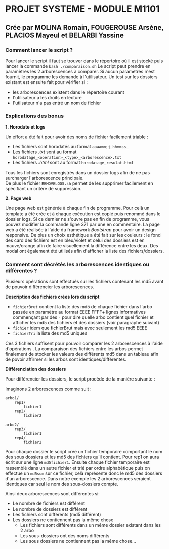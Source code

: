 #   PROJET SYSTEME - MODULE M1101
##   Crée par MOLINA Romain, FOUGEROUSE Arsène, PLACIOS Mayeul et BELARBI Yassine


### Comment lancer le script ?

Pour lancer le script il faut se trouver dans le répertoire où il est stocké puis lancer la commande
`bash ./comparaison.sh`
Le script peut prendre en paramètres les 2 arborescences à comparer. Si aucun paramètres n'est fournit, le programme les demande à l'utilisateur. Un test sur les dossiers existant est ensuite fait pour vérifier si :
* les arborescences existent dans le répertoire courant
* l'utilisateur a les droits en lecture
* l'utilsateur n'a pas entré un nom de fichier



### Explications des bonus

**1. Horodate et logs**

   Un effort a été fait pour avoir des noms de fichier facilement triable :
* Les fichiers sont horodatés au format `aaaammjj_hhmmss_`
* Les fichiers *.txt* sont au format `horodatage_<operation>_<type>_<arborescence>.txt`
* Les fichiers *.html* sont au format `horodatage_resulat.html`

Tous les fichiers sont enregistrés dans un dossier logs afin de ne pas surcharger l'arborescence principale.                      
De plus le fichier `REMOVELOGS.sh` permet de les supprimer facilement en spécifiant un critère de suppression.

**2. Page web**

Une page web est générée à chaque fin de programme.
Pour celà un template a été crée et à chaque exécution est copié puis renommé dans le dossier logs.
Si ce dernier ne s'ouvre pas en fin de programme, vous pouvez modifier la commande ligne 371 par une en commentaire.
La page web a été réalisée à l'aide du framework *Bootstrap* pour avoir un design responsive. De plus un choix esthétique a été fait sur les couleurs : le fond des card des fichiers est en bleu/violet et celui des dossiers est en mauve/orange afin de faire visuellement la différence entre les deux. Des modal ont également été utilisés afin d'afficher la liste des fichiers/dossiers.



### Comment sont décrétés les arborescences identiques ou différentes ?

Plusieurs opérations sont effectués sur les fichiers contenant les md5 avant de pouvoir différencier les arborescences.

**Description des fichiers crées lors du script**

* `fichierBrut` contient la liste des md5 de chaque fichier dans l'arbo passée en paramètre au format EEEE FFFF+ lignes informatives commençant par des `-` pour dire quelle arbo contient quel fichier et afficher les md5 des fichiers et des dossiers (voir paragraphe suivant)
* `fichier`  idem que fichierBrut mais avec seulement les md5 EEEE
* `fichierTri` la liste des md5 uniques

Ces 3 fichiers suffisent pour pouvoir comparer les 2 arborescences à l'aide d'opérations .
La comparaison des fichiers entre les arbos permet finalement de stocker les valeurs des différents md5 dans un tableau afin de povoir affirmer si les arbos sont identiques/différentes.

**Différenciation des dossiers**

Pour différencier les dossiers, le script procède de la manière suivante :

Imaginons 2 arborescences comme suit : 
```
arbo1/
    rep1/
        fichier1
    rep2/
        fichier2

arbo2/
    rep3/
        fichier1
    rep4/
        fichier2  
```

Pour chaque dossier le script crée un fichier temporaire comportant le nom des sous dossiers et les md5 des fichiers qu'il contient. Pour rep1 on aura écrit sur une ligne `md5fichier1`.
Ensuite chaque fichier temporaire est rassemblé dans un autre fichier et trié par ordre alphabétique puis on effectue un `md5sum` sur ce fichier, celà représente donc le md5 des dossiers d'un arborescence.
Dans notre exemple les 2 arborescences seraient identiques car seul le nom des sous-dossiers compte. 

Ainsi deux arborescences sont différentes si:
* Le nombre de fichiers est différent
* Le nombre de dossiers est différent
* Les fichiers sont différents (md5 différent)
* Les dossiers ne contiennent pas la même chose
  * Les fichiers sont différents dans un même dossier existant dans les 2 arbo
  * Les sous-dossiers ont des noms différents
  * Les sous dossiers ne contiennent pas la même chose...
